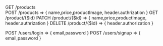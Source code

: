 GET /products  
POST /products => { name,price,productImage, header.authrization }
GET /product/{$id} 
PATCH /product/{$id} => { name,price,productImage, header.authrization }
DELETE /product/{$id} => { header.authorization }

POST /users/login => { email,password }
POST /users/signup => { email,password }
